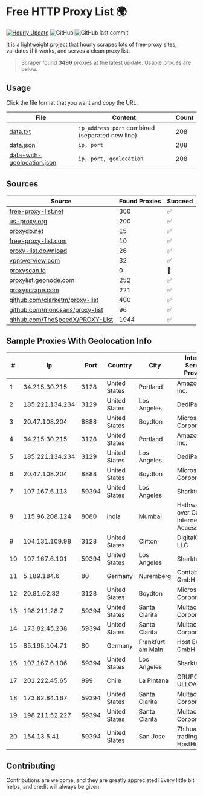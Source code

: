
# Free HTTP Proxy List 🌍

[![Hourly Update](https://github.com/mertguvencli/http-proxy-list/actions/workflows/main.yml/badge.svg?branch=main)](https://github.com/mertguvencli/http-proxy-list/actions/workflows/main.yml)
![GitHub](https://img.shields.io/github/license/mertguvencli/http-proxy-list)
![GitHub last commit](https://img.shields.io/github/last-commit/mertguvencli/http-proxy-list)

It is a lightweight project that hourly scrapes lots of free-proxy sites, validates if it works, and serves a clean proxy list.


> Scraper found **3496** proxies at the latest update. Usable proxies are below.

## Usage

Click the file format that you want and copy the URL.


|File|Content|Count|
|----|-------|-----|
|[data.txt](https://raw.githubusercontent.com/mertguvencli/http-proxy-list/main/proxy-list/data.txt)|`ip_address:port` combined (seperated new line)|208|
|[data.json](https://raw.githubusercontent.com/mertguvencli/http-proxy-list/main/proxy-list/data.json)|`ip, port`|208|
|[data-with-geolocation.json](https://raw.githubusercontent.com/mertguvencli/http-proxy-list/main/proxy-list/data-with-geolocation.json)|`ip, port, geolocation`|208|

## Sources

|Source|Found Proxies|Succeed|
|------|-------------|-------|
|[free-proxy-list.net](https://free-proxy-list.net)|300|✅|
|[us-proxy.org](https://www.us-proxy.org)|200|✅|
|[proxydb.net](http://proxydb.net)|15|✅|
|[free-proxy-list.com](https://free-proxy-list.com/?page=&port=&type%5B%5D=http&type%5B%5D=https&up_time=0&search=Search)|10|✅|
|[proxy-list.download](https://www.proxy-list.download/HTTP)|26|✅|
|[vpnoverview.com](https://vpnoverview.com/privacy/anonymous-browsing/free-proxy-servers)|32|✅|
|[proxyscan.io](https://www.proxyscan.io)|0|🚫|
|[proxylist.geonode.com](https://proxylist.geonode.com/api/proxy-list?limit=300&page=1&sort_by=lastChecked&sort_type=desc&protocols=http,https)|252|✅|
|[proxyscrape.com](https://api.proxyscrape.com/v2/?request=displayproxies&protocol=http&timeout=10000&country=all&ssl=all&anonymity=all)|221|✅|
|[github.com/clarketm/proxy-list](https://raw.githubusercontent.com/clarketm/proxy-list/master/proxy-list-raw.txt)|400|✅|
|[github.com/monosans/proxy-list](https://raw.githubusercontent.com/monosans/proxy-list/main/proxies/http.txt)|96|✅|
|[github.com/TheSpeedX/PROXY-List](https://raw.githubusercontent.com/TheSpeedX/PROXY-List/master/http.txt)|1944|✅|


## Sample Proxies With Geolocation Info

|#|Ip|Port|Country|City|Internet Service Provider|
|-|--|----|-------|----|-------------------------|
|1|34.215.30.215|3128|United States|Portland|Amazon.com, Inc.|
|2|185.221.134.234|3129|United States|Los Angeles|DediPath|
|3|20.47.108.204|8888|United States|Boydton|Microsoft Corporation|
|4|34.215.30.215|3128|United States|Portland|Amazon.com, Inc.|
|5|185.221.134.234|3129|United States|Los Angeles|DediPath|
|6|20.47.108.204|8888|United States|Boydton|Microsoft Corporation|
|7|107.167.6.113|59394|United States|Los Angeles|Sharktech|
|8|115.96.208.124|8080|India|Mumbai|Hathway IP over Cable Internet Access|
|9|104.131.109.98|3128|United States|Clifton|DigitalOcean, LLC|
|10|107.167.6.101|59394|United States|Los Angeles|Sharktech|
|11|5.189.184.6|80|Germany|Nuremberg|Contabo GmbH|
|12|20.81.62.32|3128|United States|Boydton|Microsoft Corporation|
|13|198.211.28.7|59394|United States|Santa Clarita|Multacom Corporation|
|14|173.82.45.238|59394|United States|Santa Clarita|Multacom Corporation|
|15|85.195.104.71|80|Germany|Frankfurt am Main|Host Europe GmbH|
|16|107.167.6.106|59394|United States|Los Angeles|Sharktech|
|17|201.222.45.65|999|Chile|La Pintana|GRUPO ULLOA SpA|
|18|173.82.84.167|59394|United States|Santa Clarita|Multacom Corporation|
|19|198.211.52.227|59394|United States|Santa Clarita|Multacom Corporation|
|20|154.13.5.41|59394|United States|San Jose|Zhihua Lu trading as HostHub|



## Contributing

Contributions are welcome, and they are greatly appreciated! Every
little bit helps, and credit will always be given.

